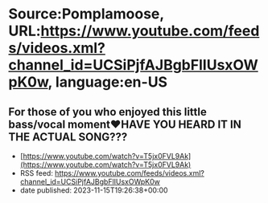 # Source:Pomplamoose, URL:https://www.youtube.com/feeds/videos.xml?channel_id=UCSiPjfAJBgbFlIUsxOWpK0w, language:en-US

## For those of you who enjoyed this little bass/vocal moment❤️HAVE YOU HEARD IT IN THE ACTUAL SONG???
 - [https://www.youtube.com/watch?v=T5jx0FVL9Ak](https://www.youtube.com/watch?v=T5jx0FVL9Ak)
 - RSS feed: https://www.youtube.com/feeds/videos.xml?channel_id=UCSiPjfAJBgbFlIUsxOWpK0w
 - date published: 2023-11-15T19:26:38+00:00



